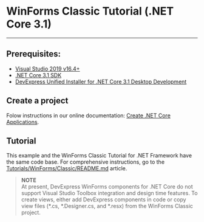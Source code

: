 # WinForms Classic Tutorial (.NET Core 3.1)
---------------------------

## Prerequisites:
- [Visual Studio 2019 v16.4+](https://visualstudio.microsoft.com/vs/) 
- [.NET Core 3.1 SDK](https://dotnet.microsoft.com/download/visual-studio-sdks)
- [DevExpress Unified Installer for .NET Core 3.1 Desktop Development](https://www.devexpress.com/Products/Try/)

## Create a project
Folow instructions in our online documentation: [Create .NET Core Applications](https://docs.devexpress.com/WindowsForms/401191/dotnet-core-support#create-net-core-applications).

## Tutorial
This example and the WinForms Classic Tutorial for .NET Framework have the same code base. For comprehensive instructions, go to the [Tutorials/WinForms/Classic/README.md](../Classic/README.md) article.

> **NOTE**   
> At present, DevExpress WinForms components for .NET Core do not support Visual Studio Toolbox integration and design time features. To create views, either add DevExpress components in code or copy view files (*.cs, *.Designer.cs, and *.resx) from the WinForms Classic project. 